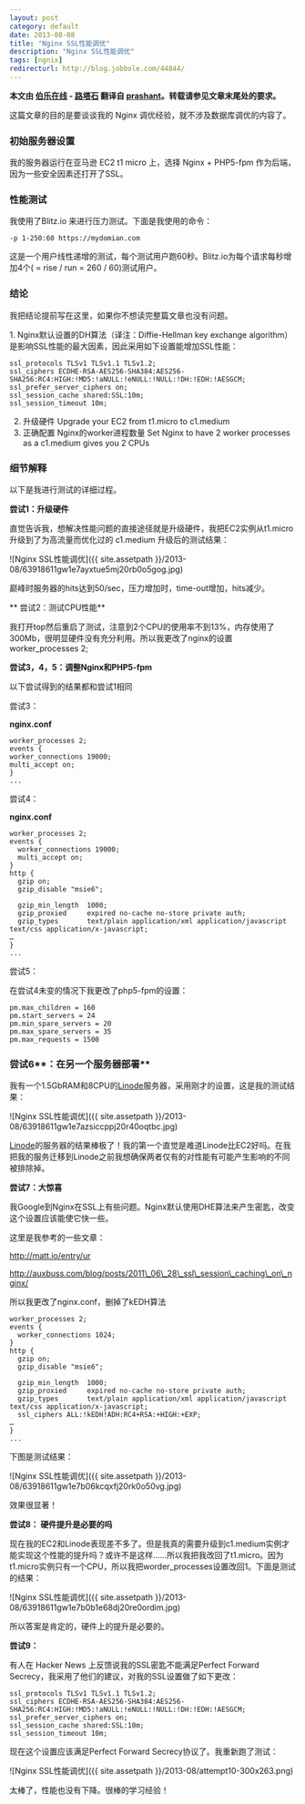 ```yaml
---
layout: post
category: default
date: 2013-08-08
title: "Nginx SSL性能调优"
description: "Nginx SSL性能调优"
tags: [ngnix]
redirecturl: http://blog.jobbole.com/44844/
---
```



**本文由 [伯乐在线](http://blog.jobbole.com) - [路塔石](http://blog.jobbole.com/author/%e8%b7%af%e5%a1%94%e7%9f%b3/)
翻译自 [prashant](http://techsamurais.com/?p=1384)。转载请参见文章末尾处的要求。**

这篇文章的目的是要谈谈我的 Nginx 调优经验，就不涉及数据库调优的内容了。

### 初始服务器设置

我的服务器运行在亚马逊 EC2 t1 micro 上，选择 Nginx + PHP5-fpm 作为后端，因为一些安全因素还打开了SSL。

### 性能测试

我使用了Blitz.io 来进行压力测试。下面是我使用的命令：

    -p 1-250:60 https://mydomian.com

这是一个用户线性递增的测试，每个测试用户跑60秒。Blitz.io为每个请求每秒增加4个( = rise / run = 260 / 60)测试用户。

### 结论

我把结论提前写在这里，如果你不想读完整篇文章也没有问题。

​1. Nginx默认设置的DH算法（译注：Diffie-Hellman key exchange algorithm）是影响SSL性能的最大因素，因此采用如下设置能增加SSL性能：

    ssl_protocols TLSv1 TLSv1.1 TLSv1.2;
    ssl_ciphers ECDHE-RSA-AES256-SHA384:AES256-SHA256:RC4:HIGH:!MD5:!aNULL:!eNULL:!NULL:!DH:!EDH:!AESGCM;
    ssl_prefer_server_ciphers on;
    ssl_session_cache shared:SSL:10m;
    ssl_session_timeout 10m;

2.  升级硬件 Upgrade your EC2 from t1.micro to c1.medium
3.  正确配置 Nginx的worker进程数量 Set Nginx to have 2 worker processes as a c1.medium gives you 2 CPUs

### 细节解释

以下是我进行测试的详细过程。

**尝试1：升级硬件**

直觉告诉我，想解决性能问题的直接途径就是升级硬件，我把EC2实例从t1.micro升级到了为高流量而优化过的 c1.medium 升级后的测试结果：

![Nginx SSL性能调优]({{ site.assetpath }}/2013-08/63918611gw1e7ayxtue5mj20rb0o5gog.jpg)

巅峰时服务器的hits达到50/sec，压力增加时，time-out增加，hits减少。

** 尝试2：测试CPU性能**

我打开top然后重启了测试，注意到2个CPU的使用率不到13%，内存使用了300Mb，很明显硬件没有充分利用。所以我更改了nginx的设置 worker\_processes 2;

**尝试3，4，5：调整Nginx和PHP5-fpm**

以下尝试得到的结果都和尝试1相同

尝试3：

**nginx.conf**

    worker_processes 2;
    events {
    worker_connections 19000;
    multi_accept on;
    }
    ...

尝试4：

**nginx.conf**

    worker_processes 2;
    events {
      worker_connections 19000;
      multi_accept on;
    }
    http { 
      gzip on;
      gzip_disable "msie6";
     
      gzip_min_length  1000;
      gzip_proxied     expired no-cache no-store private auth;
      gzip_types       text/plain application/xml application/javascript text/css application/x-javascript;
    …
    }
    ...

尝试5：

在尝试4未变的情况下我更改了php5-fpm的设置：

    pm.max_children = 160
    pm.start_servers = 24
    pm.min_spare_servers = 20
    pm.max_spare_servers = 35
    pm.max_requests = 1500

### **尝试6****：在另一个服务器部署**

我有一个1.5GbRAM和8CPU的[Linode](http://blog.jobbole.com/go/linode/ "Linode")服务器，采用刚才的设置，这是我的测试结果：

![Nginx SSL性能调优]({{ site.assetpath }}/2013-08/63918611gw1e7azsiccppj20r40oqtbc.jpg)

[Linode](http://blog.jobbole.com/go/linode/ "Linode")的服务器的结果棒极了！我的第一个直觉是难道Linode比EC2好吗。在我把我的服务迁移到Linode之前我想确保两者仅有的对性能有可能产生影响的不同被排除掉。

**尝试7：大惊喜**

我Google到Nginx在SSL上有些问题。Nginx默认使用DHE算法来产生密匙，改变这个设置应该能使它快一些。

这里是我参考的一些文章：

http://matt.io/entry/ur

http://auxbuss.com/blog/posts/2011\_06\_28\_ssl\_session\_caching\_on\_nginx/

所以我更改了nginx.conf，删掉了kEDH算法

    worker_processes 2;
    events {
      worker_connections 1024;
    }
    http { 
      gzip on;
      gzip_disable "msie6";
     
      gzip_min_length  1000;
      gzip_proxied     expired no-cache no-store private auth;
      gzip_types       text/plain application/xml application/javascript text/css application/x-javascript;
      ssl_ciphers ALL:!kEDH!ADH:RC4+RSA:+HIGH:+EXP; 
    …
    }
    ...

下图是测试结果：

![Nginx SSL性能调优]({{ site.assetpath }}/2013-08/63918611gw1e7b06kcqxfj20rk0o50vg.jpg)

效果很显著！

**尝试8： 硬件提升是必要的吗**

现在我的EC2和Linode表现差不多了。但是我真的需要升级到c1.medium实例才能实现这个性能的提升吗？或许不是这样……所以我把我改回了t1.micro。因为t1.micro实例只有一个CPU，所以我把worder\_processes设置改回1。下面是测试的结果：

![Nginx SSL性能调优]({{ site.assetpath }}/2013-08/63918611gw1e7b0b1e68dj20re0ordim.jpg)

所以答案是肯定的，硬件上的提升是必要的。

**尝试9：**

有人在 Hacker News 上反馈说我的SSL密匙不能满足Perfect Forward Secrecy，我采用了他们的建议，对我的SSL设置做了如下更改：

    ssl_protocols TLSv1 TLSv1.1 TLSv1.2;
    ssl_ciphers ECDHE-RSA-AES256-SHA384:AES256-SHA256:RC4:HIGH:!MD5:!aNULL:!eNULL:!NULL:!DH:!EDH:!AESGCM;
    ssl_prefer_server_ciphers on;
    ssl_session_cache shared:SSL:10m;
    ssl_session_timeout 10m;

现在这个设置应该满足Perfect Forward Secrecy协议了。我重新跑了测试：

![Nginx SSL性能调优]({{ site.assetpath }}/2013-08/attempt10-300x263.png)

太棒了，性能也没有下降。很棒的学习经验！